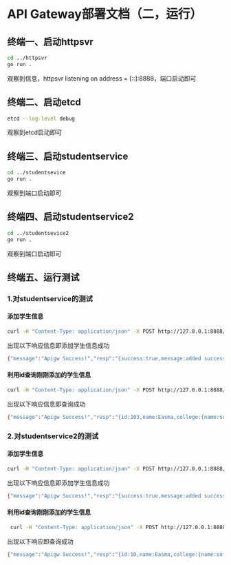 # API Gateway部署文档（二，运行）

## 终端一、启动httpsvr

```bash
cd ../httpsvr
go run .
```

观察到信息，httpsvr listening on address = [::]:8888，端口启动即可

## 终端二、启动etcd

```bash 
etcd --log-level debug
```

观察到etcd启动即可

## 终端三、启动studentservice

```bash
cd ../studentsevice
go run .
```

观察到端口启动即可

## 终端四、启动studentservice2

```bash
cd ../studentsevice2
go run .
```

观察到端口启动即可

## 终端五、运行测试

### 1.对studentservice的测试

#### 添加学生信息

```bash
curl -H "Content-Type: application/json" -X POST http://127.0.0.1:8888/apigw/studentserviceA/Register -d '{"id": 103, "name":"Easma", "college": {"name": "software college", "address": "逸夫"}, "email": ["emma@nju.com"],"gender":"mm"}' -w "\n"
```



出现以下响应信息即添加学生信息成功

```bash
{"message":"Apigw Success!","resp":"{success:true,message:added success}"}
```



#### 利用id查询刚刚添加的学生信息

```bash
curl -H "Content-Type: application/json" -X POST http://127.0.0.1:8888/apigw/studentserviceA/Query -d '{"id":103}' -w "\n"
```

出现以下响应信息即查询成功

```bash
{"message":"Apigw Success!","resp":"{id:103,name:Easma,college:{name:software college,address:逸夫},email:[emma@nju.com]}"}
```



### 2.对studentservice2的测试

#### 添加学生信息

```bash
curl -H "Content-Type: application/json" -X POST http://127.0.0.1:8888/apigw/studentserviceB/Register -d '{"id": 10, "name":"Easma", "college": {"name": "software college", "address": "逸夫"}, "email": ["emma@nju.com"],"gender":"man"}' -w "\n"
```

出现以下响应信息即添加学生信息成功

```bash
{"message":"Apigw Success!","resp":"{success:true,message:added success}"}
```



#### 利用id查询刚刚添加的学生信息

```bash
 curl -H "Content-Type: application/json" -X POST http://127.0.0.1:8888/apigw/studentserviceB/Query -d '{"id":10}' -w "\n"
```

出现以下响应即查询成功

```bash
{"message":"Apigw Success!","resp":"{id:10,name:Easma,college:{name:software college,address:逸夫},email:[emma@nju.com],gender:man}"}
```

